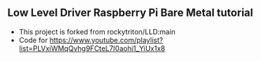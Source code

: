 ## Low Level Driver Raspberry Pi Bare Metal tutorial
* This project is forked from rockytriton/LLD:main
* Code for https://www.youtube.com/playlist?list=PLVxiWMqQvhg9FCteL7I0aohj1_YiUx1x8
